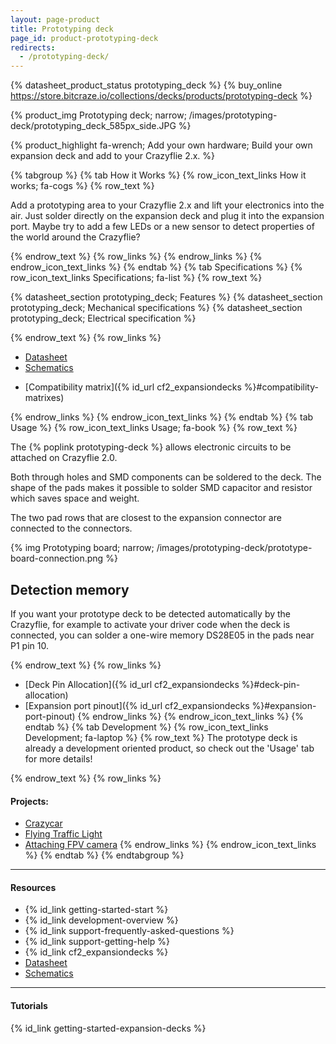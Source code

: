 ```yaml
---
layout: page-product
title: Prototyping deck
page_id: product-prototyping-deck
redirects:
  - /prototyping-deck/
---
```


{% datasheet_product_status prototyping_deck %}
{% buy_online https://store.bitcraze.io/collections/decks/products/prototyping-deck %}

{% product_img Prototyping deck; narrow;
/images/prototyping-deck/prototyping_deck_585px_side.JPG
%}

{% product_highlight
fa-wrench;
Add your own hardware;
Build your own expansion deck and add to your Crazyflie 2.x.
%}

{% tabgroup %}
{% tab How it Works %}
{% row_icon_text_links How it works; fa-cogs %}
{% row_text %}

Add a prototyping area to your Crazyflie 2.x and lift your electronics
into the air. Just solder directly on the expansion deck and plug it
into the expansion port. Maybe try to add a few LEDs or a new sensor to detect
properties of the world around the Crazyflie?

{% endrow_text %}
{% row_links %}
{% endrow_links %}
{% endrow_icon_text_links %}
{% endtab %}
{% tab Specifications %}
{% row_icon_text_links Specifications; fa-list %}
{% row_text %}

{% datasheet_section prototyping_deck; Features %}
{% datasheet_section prototyping_deck; Mechanical specifications %}
{% datasheet_section prototyping_deck; Electrical specification %}


{% endrow_text %}
{% row_links %}

- [Datasheet](/documentation/hardware/prototyping_deck/prototyping_deck-datasheet.pdf)
- [Schematics](/documentation/hardware/prototyping_deck/prototyping-revb.pdf)
* [Compatibility matrix]({% id_url cf2_expansiondecks %}#compatibility-matrixes)

{% endrow_links %}
{% endrow_icon_text_links %}
{% endtab %}
{% tab Usage %}
{% row_icon_text_links Usage; fa-book %}
{% row_text %}


The {% poplink prototyping-deck %} allows electronic circuits to be attached on Crazyflie 2.0.

Both through holes and SMD components can be soldered to the deck. The shape of the pads makes it possible to solder SMD capacitor and resistor which saves space and weight.

The two pad rows that are closest to the expansion connector are connected to the connectors.

{% img Prototyping board; narrow; /images/prototyping-deck/prototype-board-connection.png %}

## Detection memory
If you want your prototype deck to be detected automatically by the Crazyflie, for example to activate your driver code when the deck is connected, you can solder a one-wire memory DS28E05 in the pads near P1 pin 10.

{% endrow_text %}
{% row_links %}
* [Deck Pin Allocation]({% id_url cf2_expansiondecks %}#deck-pin-allocation)
* [Expansion port pinout]({% id_url cf2_expansiondecks %}#expansion-port-pinout)
{% endrow_links %}
{% endrow_icon_text_links %}
{% endtab %}
{% tab Development %}
{% row_icon_text_links Development;  fa-laptop %}
{% row_text %}
The prototype deck is already a development oriented product, so check out the 'Usage' tab for more details!

{% endrow_text %}
{% row_links %}
#### Projects:
* [Crazycar](https://www.hackster.io/evoggy/crazycar-3c14b6)
* [Flying Traffic Light](https://www.hackster.io/evoggy/flying-traffic-light-8be87d)
* [Attaching FPV camera](https://www.hackster.io/fredg/crazyflie-2-0-fpv-setup-d2fc25)
{% endrow_links %}
{% endrow_icon_text_links %}
{% endtab %}
{% endtabgroup %}

---

#### Resources

- {% id_link getting-started-start %}
- {% id_link development-overview %}
- {% id_link support-frequently-asked-questions %}
- {% id_link support-getting-help %}
- {% id_link cf2_expansiondecks %}
- [Datasheet](/documentation/hardware/prototyping_deck/prototyping_deck-datasheet.pdf)
- [Schematics](/documentation/hardware/prototyping_deck/prototyping-revb.pdf)

---

#### Tutorials

{% id_link getting-started-expansion-decks %}
